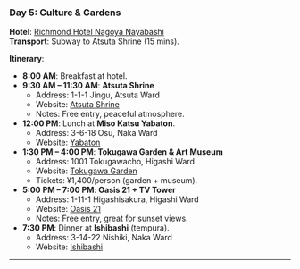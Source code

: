 ### **Day 5: Culture & Gardens**  
**Hotel**: [Richmond Hotel Nagoya Nayabashi](https://www.richmondhotel.jp/nagoya-nayabashi/en/)  
**Transport**: Subway to Atsuta Shrine (15 mins).  

**Itinerary**:  
- **8:00 AM**: Breakfast at hotel.  
- **9:30 AM – 11:30 AM**: **Atsuta Shrine**  
  - Address: 1-1-1 Jingu, Atsuta Ward  
  - Website: [Atsuta Shrine](https://www.atsutajingu.org/en/)  
  - Notes: Free entry, peaceful atmosphere.  
- **12:00 PM**: Lunch at **Miso Katsu Yabaton**.  
  - Address: 3-6-18 Osu, Naka Ward  
  - Website: [Yabaton](https://www.yabaton.com/)  
- **1:30 PM – 4:00 PM**: **Tokugawa Garden & Art Museum**  
  - Address: 1001 Tokugawacho, Higashi Ward  
  - Website: [Tokugawa Garden](https://www.tokugawa-art-museum.jp/english/)  
  - Tickets: ¥1,400/person (garden + museum).  
- **5:00 PM – 7:00 PM**: **Oasis 21 + TV Tower**  
  - Address: 1-11-1 Higashisakura, Higashi Ward  
  - Website: [Oasis 21](https://www.sakaepark.co.jp/oasis21/english/)  
  - Notes: Free entry, great for sunset views.  
- **7:30 PM**: Dinner at **Ishibashi** (tempura).  
  - Address: 3-14-22 Nishiki, Naka Ward  
  - Website: [Ishibashi](https://www.ishibashi.co.jp/)  

---